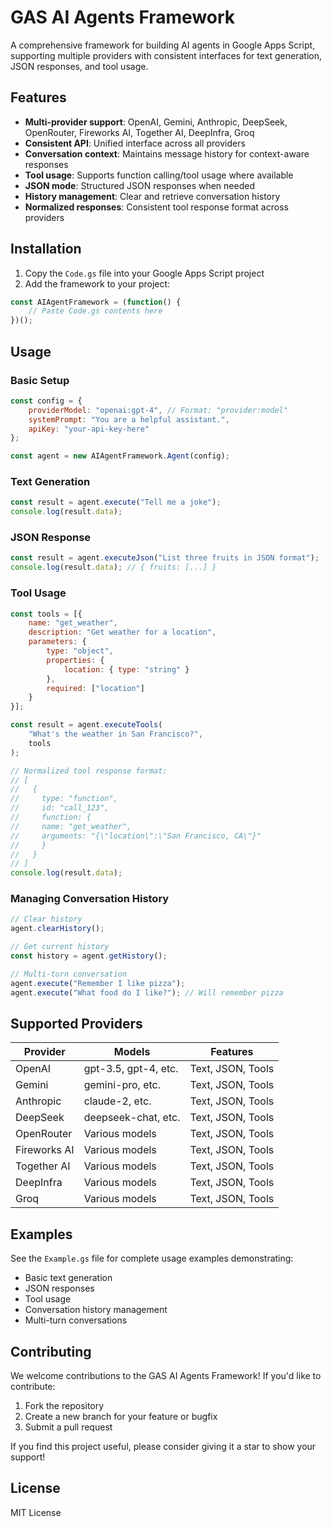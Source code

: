 # GAS AI Agents Framework

A comprehensive framework for building AI agents in Google Apps Script, supporting multiple providers with consistent interfaces for text generation, JSON responses, and tool usage.

## Features

- **Multi-provider support**: OpenAI, Gemini, Anthropic, DeepSeek, OpenRouter, Fireworks AI, Together AI, DeepInfra, Groq
- **Consistent API**: Unified interface across all providers
- **Conversation context**: Maintains message history for context-aware responses
- **Tool usage**: Supports function calling/tool usage where available
- **JSON mode**: Structured JSON responses when needed
- **History management**: Clear and retrieve conversation history
- **Normalized responses**: Consistent tool response format across providers

## Installation

1. Copy the `Code.gs` file into your Google Apps Script project
2. Add the framework to your project:

```javascript
const AIAgentFramework = (function() {
    // Paste Code.gs contents here
})();
```

## Usage

### Basic Setup

```javascript
const config = {
    providerModel: "openai:gpt-4", // Format: "provider:model"
    systemPrompt: "You are a helpful assistant.",
    apiKey: "your-api-key-here"
};

const agent = new AIAgentFramework.Agent(config);
```

### Text Generation

```javascript
const result = agent.execute("Tell me a joke");
console.log(result.data);
```

### JSON Response

```javascript
const result = agent.executeJson("List three fruits in JSON format");
console.log(result.data); // { fruits: [...] }
```

### Tool Usage

```javascript
const tools = [{
    name: "get_weather",
    description: "Get weather for a location",
    parameters: {
        type: "object",
        properties: {
            location: { type: "string" }
        },
        required: ["location"]
    }
}];

const result = agent.executeTools(
    "What's the weather in San Francisco?",
    tools
);

// Normalized tool response format:
// [
//   {
//     type: "function",
//     id: "call_123",
//     function: {
//     name: "get_weather",
//     arguments: "{\"location\":\"San Francisco, CA\"}"
//     }
//   }
// ]
console.log(result.data);
```

### Managing Conversation History

```javascript
// Clear history
agent.clearHistory();

// Get current history
const history = agent.getHistory();

// Multi-turn conversation
agent.execute("Remember I like pizza");
agent.execute("What food do I like?"); // Will remember pizza
```

## Supported Providers

| Provider    | Models               | Features                     |
|-------------|----------------------|------------------------------|
| OpenAI      | gpt-3.5, gpt-4, etc. | Text, JSON, Tools            |
| Gemini      | gemini-pro, etc.     | Text, JSON, Tools            |
| Anthropic   | claude-2, etc.       | Text, JSON, Tools            |
| DeepSeek    | deepseek-chat, etc.  | Text, JSON, Tools            |
| OpenRouter  | Various models       | Text, JSON, Tools            |
| Fireworks AI| Various models       | Text, JSON, Tools            |
| Together AI | Various models       | Text, JSON, Tools            |
| DeepInfra   | Various models       | Text, JSON, Tools            |
| Groq        | Various models       | Text, JSON, Tools            |

## Examples

See the `Example.gs` file for complete usage examples demonstrating:
- Basic text generation
- JSON responses
- Tool usage
- Conversation history management
- Multi-turn conversations

## Contributing

We welcome contributions to the GAS AI Agents Framework! If you'd like to contribute:

1. Fork the repository
2. Create a new branch for your feature or bugfix
3. Submit a pull request

If you find this project useful, please consider giving it a star to show your support!

## License

MIT License